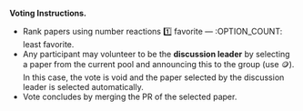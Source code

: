 **Voting Instructions.**
- Rank papers using number reactions :one: favorite — :OPTION_COUNT: least favorite.
- Any participant may volunteer to be the **discussion leader** by selecting a paper from the current pool and announcing this to the group (use :coin:). In this case, the vote is void and the paper selected by the discussion leader is selected automatically.
- Vote concludes by merging the PR of the selected paper.
